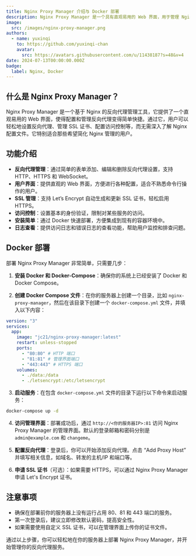 ```yaml
---
title: Nginx Proxy Manager 介绍与 Docker 部署
description: Nginx Proxy Manager 是一个具有直观易用的 Web 界面，用于管理 Nginx 反向代理的工具
image:
  src: /images/nginx-proxy-manager.png
authors:
  - name: yuxinqi
    to: https://github.com/yuxinqi-chan
    avatar:
      src: https://avatars.githubusercontent.com/u/11438187?s=48&v=4
date: 2024-07-13T00:00:00.000Z
badge:
  label: Nginx, Docker
---
```


## 什么是 Nginx Proxy Manager？

Nginx Proxy Manager 是一个基于 Nginx 的反向代理管理工具，它提供了一个直观易用的 Web 界面，使得配置和管理反向代理变得简单快捷。通过它，用户可以轻松地设置反向代理、管理 SSL 证书、配置访问控制等，而无需深入了解 Nginx 配置文件。它特别适合那些希望简化 Nginx 管理的用户。

## 功能介绍

- **反向代理管理**：通过简单的表单添加、编辑和删除反向代理设置，支持 HTTP、HTTPS 和 WebSocket。
- **用户界面**：提供直观的 Web 界面，方便进行各种配置，适合不熟悉命令行操作的用户。
- **SSL 管理**：支持 Let’s Encrypt 自动生成和更新 SSL 证书，轻松启用 HTTPS。
- **访问控制**：设置基本的身份验证，限制对某些服务的访问。
- **安装简单**：通过 Docker 快速部署，方便集成到现有的容器环境中。
- **日志查看**：提供访问日志和错误日志的查看功能，帮助用户监控和排查问题。

## Docker 部署

部署 Nginx Proxy Manager 非常简单，只需要几步：

1. **安装 Docker 和 Docker-Compose**：确保你的系统上已经安装了 Docker 和 Docker Compose。

2. **创建 Docker Compose 文件**：在你的服务器上创建一个目录，比如 `nginx-proxy-manager`，然后在该目录下创建一个 `docker-compose.yml` 文件，并填入以下内容：

```yaml [docker-compose.yml]
version: "3"
services:
  app:
    image: "jc21/nginx-proxy-manager:latest"
    restart: unless-stopped
    ports:
      - "80:80" # HTTP 端口
      - "81:81" # 管理界面端口
      - "443:443" # HTTPS 端口
    volumes:
      - ./data:/data
      - ./letsencrypt:/etc/letsencrypt
```

3. **启动服务**：在包含 `docker-compose.yml` 文件的目录下运行以下命令来启动服务：

```bash
docker-compose up -d
```

4. **访问管理界面**：部署成功后，通过 `http://<你的服务器IP>:81` 访问 Nginx Proxy Manager 的管理界面。默认的登录邮箱和密码分别是 `admin@example.com` 和 `changeme`。

5. **配置反向代理**：登录后，你可以开始添加反向代理。点击 “Add Proxy Host” 并填写相关信息，如域名、转发的主机/IP 和端口等。

6. **申请 SSL 证书**（可选）：如果需要 HTTPS，可以通过 Nginx Proxy Manager 申请 Let's Encrypt 证书。

## 注意事项

- 确保在部署前你的服务器上没有运行占用 80、81 和 443 端口的服务。
- 第一次登录后，建议立即修改默认密码，提高安全性。
- 如果需要使用自定义 SSL 证书，可以在管理界面上传你的证书文件。

通过以上步骤，你可以轻松地在你的服务器上部署 Nginx Proxy Manager，并开始管理你的反向代理服务。
